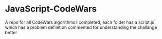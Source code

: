 # JavaScript-CodeWars
A repo for all CodeWars algorithms I completed,
each folder has a script.js which has a problem definition commented for understanding the challange better
